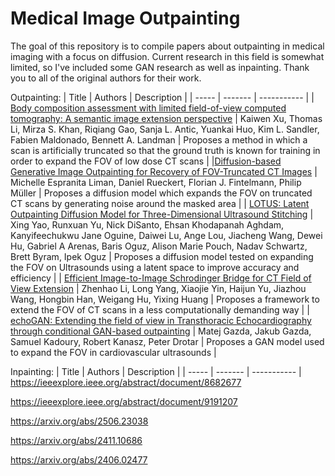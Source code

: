 # Medical Image Outpainting
The goal of this repository is to compile papers about outpainting in medical imaging with a focus on diffusion. Current research in this field is somewhat limited, so I've included some GAN research as well as inpainting. Thank you to all of the original authors for their work.

Outpainting:
| Title | Authors | Description |
| ----- | ------- | ----------- |
| [Body composition assessment with limited field-of-view computed tomography: A semantic image extension perspective](https://www.sciencedirect.com/science/article/abs/pii/S1361841523001123?via%3Dihub) | Kaiwen Xu, Thomas Li, Mirza S. Khan, Riqiang Gao, Sanja L. Antic, Yuankai Huo, Kim L. Sandler, Fabien Maldonado, Bennett A. Landman | Proposes a method in which a scan is artificially truncated so that the ground truth is known for training in order to expand the FOV of low dose CT scans |
|[Diffusion-based Generative Image Outpainting for Recovery of FOV-Truncated CT Images](https://arxiv.org/abs/2406.04769) | Michelle Espranita Liman, Daniel Rueckert, Florian J. Fintelmann, Philip Müller | Proposes a diffusion model which expands the FOV on truncated CT scans by generating noise around the masked area |
| [LOTUS: Latent Outpainting Diffusion Model for Three-Dimensional Ultrasound Stitching](https://openreview.net/forum?id=EyaeQLYCZP) | Xing Yao, Runxuan Yu, Nick DiSanto, Ehsan Khodapanah Aghdam, Kanyifeechukwu Jane Oguine, Daiwei Lu, Ange Lou, Jiacheng Wang, Dewei Hu, Gabriel A Arenas, Baris Oguz, Alison Marie Pouch, Nadav Schwartz, Brett Byram, Ipek Oguz | Proposes a diffusion model tested on expanding the FOV on Ultrasounds using a latent space to improve accuracy and efficiency |
| [Efficient Image-to-Image Schrodinger Bridge for CT Field of View Extension](https://arxiv.org/abs/2508.11211) | Zhenhao Li, Long Yang, Xiaojie Yin, Haijun Yu, Jiazhou Wang, Hongbin Han, Weigang Hu, Yixing Huang | Proposes a framework to extend the FOV of CT scans in a less computationally demanding way |
| [echoGAN: Extending the field of view in Transthoracic Echocardiography through conditional GAN-based outpainting](https://www.sciencedirect.com/science/article/pii/S016926072500286X) | Matej Gazda, Jakub Gazda, Samuel Kadoury, Robert Kanasz, Peter Drotar | Proposes a GAN model used to expand the FOV in cardiovascular ultrasounds | 


Inpainting: 
| Title | Authors | Description |
| ----- | ------- | ----------- |
https://ieeexplore.ieee.org/abstract/document/8682677

https://ieeexplore.ieee.org/abstract/document/9191207

https://arxiv.org/abs/2506.23038

https://arxiv.org/abs/2411.10686

https://arxiv.org/abs/2406.02477
